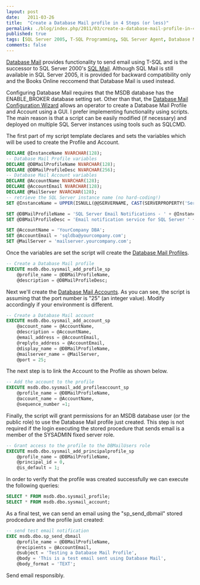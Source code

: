 ```yaml
---
layout: post
date:   2011-03-26
title:  "Create a Database Mail profile in 4 Steps (or less)"
permalink: ./blog/index.php/2011/03/create-a-database-mail-profile-in-4-steps-or-less/
published: true
tags: [SQL Server 2005, T-SQL Programming, SQL Server Agent, Database Mail, Database Administration]
comments: false
---
```

[Database Mail](http://msdn.microsoft.com/en-us/library/ms175887.aspx) provides functionality to send email using T-SQL and is the successor to SQL Server 2000's [SQL Mail](http://msdn.microsoft.com/en-us/library/ms177418.aspx). Although SQL Mail is still available in SQL Server 2005, it is provided for backward compatibility only and the Books Online reccomend that Database Mail is used instead.

Configuring Database Mail requires that the MSDB database has the ENABLE_BROKER database setting set. Other than that, the [Database Mail Configuration Wizard](http://msdn.microsoft.com/en-us/library/ms175951.aspx) allows an operator to create a Database Mail Profile and Account using a GUI. I prefer implementing functionality using scripts. The main reason is that a script can be easily modified (if necessary) and deployed on multiple SQL Server instances using tools such as SQLCMD.

The first part of my script template declares and sets the variables which will be used to create the Profile and Account.

``` sql
DECLARE @InstanceName NVARCHAR(128);
-- Database Mail Profile variables
DECLARE @DBMailProfileName NVARCHAR(128);
DECLARE @DBMailProfileDesc NVARCHAR(256);
-- Database Mail Account variables
DECLARE @AccountName NVARCHAR(128);
DECLARE @AccountEmail NVARCHAR(128);
DECLARE @MailServer NVARCHAR(128);
-- retrieve the SQL Server instance name (no hard-coding!)
SET @InstanceName = UPPER(ISNULL(@@SERVERNAME, CAST(SERVERPROPERTY('ServerName') AS NVARCHAR(128))));

SET @DBMailProfileName = 'SQL Server Email Notifications - ' + @InstanceName;
SET @DBMailProfileDesc = 'Email notification service for SQL Server ' + @InstanceName;

SET @AccountName = 'YourCompany DBA';
SET @AccountEmail = 'sqldba@yourcompany.com';
SET @MailServer = 'mailserver.yourcompany.com';
```

Once the variables are set the script will create the [Database Mail Profiles](http://msdn.microsoft.com/en-us/library/ms189879.aspx).

``` sql
-- Create a Database Mail profile
EXECUTE msdb.dbo.sysmail_add_profile_sp
    @profile_name = @DBMailProfileName,
    @description = @DBMailProfileDesc;
```

Next we'll create the [Database Mail Accounts](http://msdn.microsoft.com/en-us/library/ms188668.aspx). As you can see, the script is assuming that the port number is "25" (an integer value). Modify accordingly if your environment is different.

``` sql
-- Create a Database Mail account
EXECUTE msdb.dbo.sysmail_add_account_sp
    @account_name = @AccountName,
    @description = @AccountName,
    @email_address = @AccountEmail,
    @replyto_address = @AccountEmail,
    @display_name = @DBMailProfileName,
    @mailserver_name = @MailServer,
    @port = 25;
```

The next step is to link the Account to the Profile as shown below.

``` sql
-- Add the account to the profile
EXECUTE msdb.dbo.sysmail_add_profileaccount_sp
    @profile_name = @DBMailProfileName,
    @account_name = @AccountName,
    @sequence_number =1;
```

Finally, the script will grant permissions for an MSDB database user (or the public role) to use the Database Mail profile just created. This step is not required if the login executing the stored procedure that sends email is a member of the SYSADMIN fixed server role.

``` sql
-- Grant access to the profile to the DBMailUsers role
EXECUTE msdb.dbo.sysmail_add_principalprofile_sp
    @profile_name = @DBMailProfileName,
    @principal_id = 0,
    @is_default = 1;
```

In order to verify that the profile was created successfully we can execute the following queries:

``` sql
SELECT * FROM msdb.dbo.sysmail_profile;
SELECT * FROM msdb.dbo.sysmail_account;
```

As a final test, we can send an email using the "sp_send_dbmail" stored prodcedure and the profile just created:

``` sql
-- send test email notification
EXEC msdb.dbo.sp_send_dbmail
    @profile_name = @DBMailProfileName,
    @recipients = @AccountEmail,
    @subject = 'Testing a Database Mail Profile',
    @body = 'This is a test email sent using Database Mail',
    @body_format = 'TEXT';
```

Send email responsibly.
